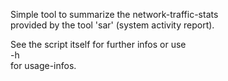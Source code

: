 Simple tool to summarize the network-traffic-stats  
provided by the tool 'sar' (system activity report).   
  
See the script itself for further infos or use  
<scriptname> -h  
for usage-infos.

